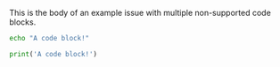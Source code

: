 This is the body of an example issue with multiple non-supported code blocks.

```sh
echo "A code block!"
```

```py
print('A code block!')
```
